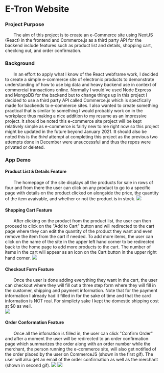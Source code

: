 # E-Tron Website

### Project Purpose
&nbsp;&nbsp;&nbsp;&nbsp;&nbsp;&nbsp; The aim of this project is to create an e-Commerce site using NextJS (React) in the frontend and Commerce.js as a third party API for the backend include features such as product list and details, shopping cart, checking out, and order confirmation.


### Background
&nbsp;&nbsp;&nbsp;&nbsp;&nbsp;&nbsp; In an effort to apply what I know of the React webframe work, I decided to create a simple e-commerce site of electronic products to demonstrate understanding of how to use big data and heavy backend use in context of commercial transactions online. Normally I would've used Node Express and MongoDB for the backend but to change things up in this project I decided to use a third party API called Commerce.js which is specfically made for backends to e-commerce sites. I also wanted to create something practical that is similar to something I would probably work on in the workplace thus making a nice addition to my resume as an impressive project. It should be noted this e-commerce site project will be kept relatively simple as e-commerce is fairly new to me right now so this project might be updated in the future beyond January 2021. It should also be noted this is the *third* attempt at completing this project as the previous two attempts done in December were unsuccessful and thus the repos were privated or deleted. 


### App Demo 
#### Product List & Details Feature
&nbsp;&nbsp;&nbsp;&nbsp;&nbsp;&nbsp; The homepage of the site displays all the products for sale in rows of four and from there the user can click on any product to go to a specific page with details on the product clicked on alongside the price, the quantity of the item avaivable, and whether or not the product is in stock. 
![](./gif_animations/ProductListandDetails.gif)

#### Shopping Cart Feature
&nbsp;&nbsp;&nbsp;&nbsp;&nbsp;&nbsp; After clicking on the product from the product list, the user can then proceed to click on the "Add to Cart" button and will redirected to the cart page where they can edit the quantity of the product they want and even remove the item from the cart if needed. To add more items, the user can click on the name of the site in the upper left hand corner to be redirected back to the home page to add more products to the cart. The number of items in the cart will appear as an icon on the Cart button in the upper right hand corner. 
![](./gif_animations/ShoppingCart.gif)


#### Checkout Form Feature
&nbsp;&nbsp;&nbsp;&nbsp;&nbsp;&nbsp; Once the user is done adding everything they want in the cart, the user can checkout where they will fill out a three step form where they will fill in the customer, shipping and payment information. Note that for the payment information I already had it filled in for the sake of time and that the card information is NOT real. For simplicty sake I kept the domestic shipping cost at $0 as well.  
![](./gif_animations/Checkout.gif)


#### Order Conformation Feature
&nbsp;&nbsp;&nbsp;&nbsp;&nbsp;&nbsp; Once all the infomation is filled in, the user can click "Confirm Order" and after a moment the user will be redirected to an order confirmation page which summarizes the order along with an order number while the merchant, the person running the e-commerce site, will also get notified of the order placed by the user on CommerceJS (shown in the first gif). The user will also get an email of the order confirmation as well as the merchant (shown in second gif).
![](./gif_animations/OrderConfirmation.gif)
![](./gif_animations/OrderConfirmationEmail.gif)

